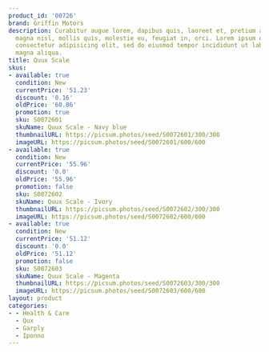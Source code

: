 ```yaml
---
product_id: '00726'
brand: Griffin Motors
description: Curabitur augue lorem, dapibus quis, laoreet et, pretium ac, nisi. Aenean
  magna nisl, mollis quis, molestie eu, feugiat in, orci. Lorem ipsum dolor sit amet,
  consectetur adipisicing elit, sed do eiusmod tempor incididunt ut labore et dolore
  magna aliqua.
title: Quux Scale
skus:
- available: true
  condition: New
  currentPrice: '51.23'
  discount: '0.16'
  oldPrice: '60.86'
  promotion: true
  sku: S0072601
  skuName: Quux Scale - Navy blue
  thumbnailURL: https://picsum.photos/seed/S0072601/300/300
  imageURL: https://picsum.photos/seed/S0072601/600/600
- available: true
  condition: New
  currentPrice: '55.96'
  discount: '0.0'
  oldPrice: '55.96'
  promotion: false
  sku: S0072602
  skuName: Quux Scale - Ivory
  thumbnailURL: https://picsum.photos/seed/S0072602/300/300
  imageURL: https://picsum.photos/seed/S0072602/600/600
- available: true
  condition: New
  currentPrice: '51.12'
  discount: '0.0'
  oldPrice: '51.12'
  promotion: false
  sku: S0072603
  skuName: Quux Scale - Magenta
  thumbnailURL: https://picsum.photos/seed/S0072603/300/300
  imageURL: https://picsum.photos/seed/S0072603/600/600
layout: product
categories:
- - Health & Care
  - Qux
  - Garply
  - Iponno
---
```


